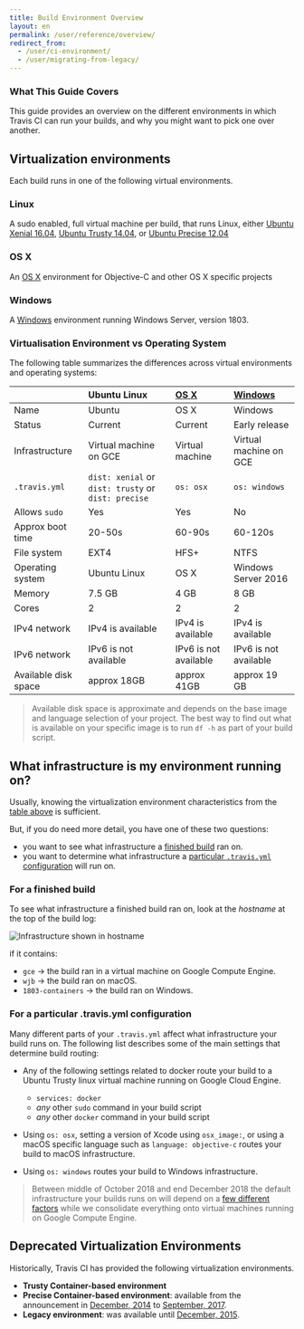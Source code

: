 ```yaml
---
title: Build Environment Overview
layout: en
permalink: /user/reference/overview/
redirect_from:
  - /user/ci-environment/
  - /user/migrating-from-legacy/
---
```


### What This Guide Covers

This guide provides an overview on the different environments in which Travis CI can run your builds, and why you might want to pick one over another.

## Virtualization environments

Each build runs in one of the following virtual environments.

### Linux

A sudo enabled, full virtual machine per build, that runs Linux, either [Ubuntu Xenial 16.04](/user/reference/xenial/), [Ubuntu Trusty 14.04](/user/reference/trusty/), or [Ubuntu Precise 12.04](/user/reference/precise/)

### OS X

An [OS X](/user/reference/osx/) environment for Objective-C and other OS X specific projects

### Windows

A [Windows](/user/reference/windows/) environment running Windows Server, version 1803.

### Virtualisation Environment vs Operating System

The following table summarizes the differences across virtual environments and operating systems:

|                      | Ubuntu Linux                      | [OS X](/user/reference/osx/) | [Windows](/user/reference/windows) |
|:---------------------|:----------------------------------|:-----------------------------|:-----------------------------------|
| Name                 | Ubuntu                            | OS X                         | Windows                            |
| Status               | Current                           | Current                      | Early release                      |
| Infrastructure       | Virtual machine on GCE            | Virtual machine              | Virtual machine on GCE             |
| `.travis.yml`        | `dist: xenial` or `dist: trusty` or `dist: precise` | `os: osx`                    | `os: windows`                      |
| Allows `sudo`        | Yes                               | Yes                          | No                                 |
| Approx boot time     | 20-50s                            | 60-90s                       | 60-120s                            |
| File system          | EXT4                              | HFS+                         | NTFS                               |
| Operating system     | Ubuntu Linux                      | OS X                         | Windows Server 2016                |
| Memory               | 7.5 GB                            | 4 GB                         | 8 GB                               |
| Cores                | 2                                 | 2                            | 2                                  |
| IPv4 network         | IPv4 is available                 | IPv4 is available            | IPv4 is available                  |
| IPv6 network         | IPv6 is not available             | IPv6 is not available        | IPv6 is not available              |
| Available disk space | approx 18GB                       | approx 41GB                  | approx 19 GB                       |

> Available disk space is approximate and depends on the base image and language selection of your project.
  The best way to find out what is available on your specific image is to run `df -h` as part of your build script.

## What infrastructure is my environment running on?

Usually, knowing the virtualization environment characteristics from the [table above](#virtualisation-environment-vs-operating-system) is sufficient.

But, if you do need more detail, you have one of these two questions:

* you want to see what infrastructure a [finished build](#for-a-finished-build) ran on.
* you want to determine what infrastructure a [particular `.travis.yml` configuration](#for-a-particular-travisyml-configuration) will run on.

### For a finished build

To see what infrastructure a finished build ran on, look at the *hostname* at the top of the build log:

![Infrastructure shown in hostname](/images/ui/what-infrastructure.png "Infrastructure shown in hostname")

if it contains:

* `gce` → the build ran in a virtual machine on Google Compute Engine.
* `wjb` → the build ran on macOS.
* `1803-containers` → the build ran on Windows.

### For a particular .travis.yml configuration

Many different parts of your `.travis.yml` affect what infrastructure your build runs on.
The following list describes some of the main settings that determine build routing:

* Any of the following settings related to docker route your build to a Ubuntu Trusty linux  virtual machine running on Google Cloud Engine.

  - `services: docker`
  - *any* other `sudo` command in your build script
  - *any* other `docker` command in your build script

* Using `os: osx`, setting a version of Xcode using `osx_image:`, or using a macOS specific language such as `language: objective-c` routes your build to macOS infrastructure.

* Using `os: windows` routes your build to Windows infrastructure.

> Between middle of October 2018 and end December 2018 the default infrastructure
> your builds runs on will depend on a [few different
> factors](https://blog.travis-ci.com/2018-10-04-combining-linux-infrastructures)
> while we consolidate everything onto virtual machines running on Google Compute Engine.

## Deprecated Virtualization Environments

Historically, Travis CI has provided the following virtualization environments.

- **Trusty Container-based environment**
- **Precise Container-based environment**: available from the announcement in [December, 2014](https://blog.travis-ci.com/2014-12-17-faster-builds-with-container-based-infrastructure/) to [September, 2017](https://blog.travis-ci.com/2017-08-31-trusty-as-default-status).
- **Legacy environment**: was available until [December, 2015](https://blog.travis-ci.com/2015-11-27-moving-to-a-more-elastic-future).
